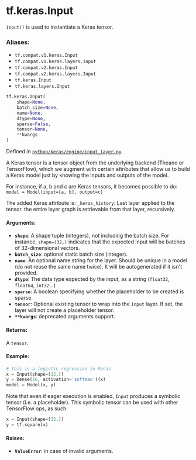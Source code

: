 <div itemscope itemtype="http://developers.google.com/ReferenceObject">
<meta itemprop="name" content="tf.keras.Input" />
<meta itemprop="path" content="Stable" />
</div>

# tf.keras.Input

`Input()` is used to instantiate a Keras tensor.

### Aliases:

* `tf.compat.v1.keras.Input`
* `tf.compat.v1.keras.layers.Input`
* `tf.compat.v2.keras.Input`
* `tf.compat.v2.keras.layers.Input`
* `tf.keras.Input`
* `tf.keras.layers.Input`

``` python
tf.keras.Input(
    shape=None,
    batch_size=None,
    name=None,
    dtype=None,
    sparse=False,
    tensor=None,
    **kwargs
)
```



Defined in [`python/keras/engine/input_layer.py`](/code/stable/tensorflow/python/keras/engine/input_layer.py).

<!-- Placeholder for "Used in" -->

A Keras tensor is a tensor object from the underlying backend
(Theano or TensorFlow), which we augment with certain
attributes that allow us to build a Keras model
just by knowing the inputs and outputs of the model.

For instance, if a, b and c are Keras tensors,
it becomes possible to do:
`model = Model(input=[a, b], output=c)`

The added Keras attribute is:
    `_keras_history`: Last layer applied to the tensor.
        the entire layer graph is retrievable from that layer,
        recursively.

#### Arguments:


* <b>`shape`</b>: A shape tuple (integers), not including the batch size.
    For instance, `shape=(32,)` indicates that the expected input
    will be batches of 32-dimensional vectors.
* <b>`batch_size`</b>: optional static batch size (integer).
* <b>`name`</b>: An optional name string for the layer.
    Should be unique in a model (do not reuse the same name twice).
    It will be autogenerated if it isn't provided.
* <b>`dtype`</b>: The data type expected by the input, as a string
    (`float32`, `float64`, `int32`...)
* <b>`sparse`</b>: A boolean specifying whether the placeholder
    to be created is sparse.
* <b>`tensor`</b>: Optional existing tensor to wrap into the `Input` layer.
    If set, the layer will not create a placeholder tensor.
* <b>`**kwargs`</b>: deprecated arguments support.


#### Returns:

A `tensor`.



#### Example:



```python
# this is a logistic regression in Keras
x = Input(shape=(32,))
y = Dense(16, activation='softmax')(x)
model = Model(x, y)
```

Note that even if eager execution is enabled,
`Input` produces a symbolic tensor (i.e. a placeholder).
This symbolic tensor can be used with other
TensorFlow ops, as such:

```python
x = Input(shape=(32,))
y = tf.square(x)
```

#### Raises:


* <b>`ValueError`</b>: in case of invalid arguments.